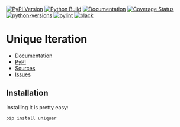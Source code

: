 [![PyPI Version](https://badge.fury.io/py/uniquer.svg)](https://badge.fury.io/py/uniquer)
[![Python Build](https://github.com/nbiotcloud/uniquer/actions/workflows/main.yml/badge.svg)](https://github.com/nbiotcloud/uniquer/actions/workflows/main.yml)
[![Documentation](https://readthedocs.org/projects/uniquer/badge/?version=latest)](https://uniquer.readthedocs.io/en/latest/?badge=latest)
[![Coverage Status](https://coveralls.io/repos/github/nbiotcloud/uniquer/badge.svg?branch=main)](https://coveralls.io/github/nbiotcloud/uniquer?branch=main)
[![python-versions](https://img.shields.io/pypi/pyversions/uniquer.svg)](https://pypi.python.org/pypi/uniquer)
[![pylint](https://img.shields.io/badge/linter-pylint-%231674b1?style=flat)](https://www.pylint.org/)
[![black](https://img.shields.io/badge/code%20style-black-000000.svg)](https://github.com/psf/black)

# Unique Iteration

* [Documentation](https://uniquer.readthedocs.io/en/latest/)
* [PyPI](https://pypi.org/project/uniquer/)
* [Sources](https://github.com/nbiotcloud/uniquer)
* [Issues](https://github.com/nbiotcloud/uniquer/issues)

## Installation

Installing it is pretty easy:

```bash
pip install uniquer
```

